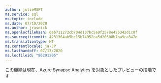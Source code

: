 ```yaml
---
author: julieMSFT
ms.service: sql
ms.topic: include
ms.date: 07/10/2020
ms.author: jrasnick
ms.openlocfilehash: 6ab711272cb704d137bc5a0f2578e425342d1c0f
ms.sourcegitcommit: 4231364ab5bc15b74952ca5d20508b7ba9ca347e
ms.translationtype: HT
ms.contentlocale: ja-JP
ms.lasthandoff: 07/13/2020
ms.locfileid: "86291205"
---
```

<Token>この機能は現在、Azure Synapse Analytics を対象としたプレビューの段階です</Token>

